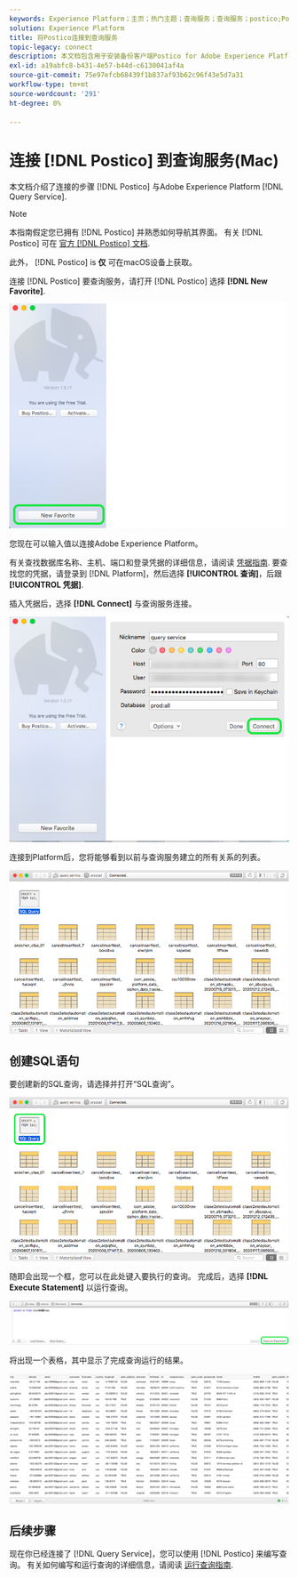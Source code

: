 ```yaml
---
keywords: Experience Platform；主页；热门主题；查询服务；查询服务；postico;Postico；连接到查询服务；
solution: Experience Platform
title: 将Postico连接到查询服务
topic-legacy: connect
description: 本文档包含用于安装备份客户端Postico for Adobe Experience Platform查询服务的链接。
exl-id: a19abfc8-b431-4e57-b44d-c6130041af4a
source-git-commit: 75e97efcb68439f1b837af93b62c96f43e5d7a31
workflow-type: tm+mt
source-wordcount: '291'
ht-degree: 0%

---
```


# 连接 [!DNL Postico] 到查询服务(Mac)

本文档介绍了连接的步骤 [!DNL Postico] 与Adobe Experience Platform [!DNL Query Service].

>[!NOTE]
>
> 本指南假定您已拥有 [!DNL Postico] 并熟悉如何导航其界面。 有关 [!DNL Postico] 可在 [官方 [!DNL Postico] 文档](https://eggerapps.at/postico/docs).
> 
> 此外， [!DNL Postico] is **仅** 可在macOS设备上获取。

连接 [!DNL Postico] 要查询服务，请打开 [!DNL Postico] 选择 **[!DNL New Favorite]**.

![的 [!DNL Postico] 突出显示了新收藏夹的UI。](../images/clients/postico/open-postico.png)

您现在可以输入值以连接Adobe Experience Platform。

有关查找数据库名称、主机、端口和登录凭据的详细信息，请阅读 [凭据指南](../ui/credentials.md). 要查找您的凭据，请登录到 [!DNL Platform]，然后选择 **[!UICONTROL 查询]**，后跟 **[!UICONTROL 凭据]**.

插入凭据后，选择 **[!DNL Connect]** 与查询服务连接。

![突出显示连接的“新建收藏夹”对话框。](../images/clients/postico/authentication-details.png)

连接到Platform后，您将能够看到以前与查询服务建立的所有关系的列表。

![中的连接列表 [!DNL Postico] UI。](../images/clients/postico/show-queries.png)

## 创建SQL语句

要创建新的SQL查询，请选择并打开“SQL查询”。

![的 [!DNL Postico] 突出显示了SQL查询快捷键的UI。](../images/clients/postico/create-query.png)

随即会出现一个框，您可以在此处键入要执行的查询。 完成后，选择 **[!DNL Execute Statement]** 以运行查询。

![突出显示了Execute语句的SQL编辑器。](../images/clients/postico/run-statement.png)

将出现一个表格，其中显示了完成查询运行的结果。

![示例查询的结果表。](../images/clients/postico/query-results.png)

## 后续步骤

现在你已经连接了 [!DNL Query Service]，您可以使用 [!DNL Postico] 来编写查询。 有关如何编写和运行查询的详细信息，请阅读 [运行查询指南](../best-practices/writing-queries.md).
